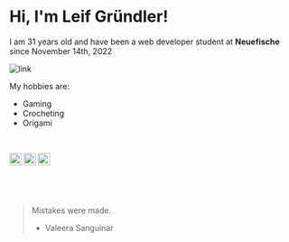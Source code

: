 
# Hi, I'm Leif Gründler!

I am 31 years old and have been a web developer student at **Neuefische** since November 14th, 2022

![link](https://mograph.video/2HwFiEL)

My hobbies are:
- Gaming
- Crocheting
- Origami

&nbsp;

<a href="https://twitter.com/MistakeXCode">
  <img align="left" alt="" width="22px" src="https://github.com/shikhar1020jais1/Git-Social/blob/master/Icons/Twitter.png" />
  </a>
  
  <a href="https://www.instagram.com/mistakexcode/">
  <img align="left" alt="" width="22px" src="https://github.com/shikhar1020jais1/Git-Social/blob/master/Icons/Instagram.png" />
  </a>
  
  <a href="https://github.com/Mistake91">
  <img align="left" alt="" width="22px" src="https://github.com/shikhar1020jais1/Git-Social/blob/master/Icons/Github.png" />
  </a>
  
  &nbsp;
  
  &nbsp;
  
  &nbsp;

> Mistakes were made.
 > - Valeera Sanguinar
